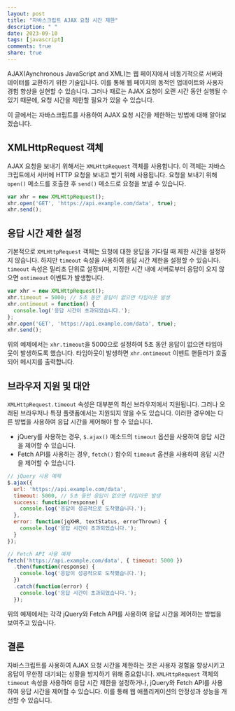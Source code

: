 ```yaml
---
layout: post
title: "자바스크립트 AJAX 요청 시간 제한"
description: " "
date: 2023-09-10
tags: [javascript]
comments: true
share: true
---
```


AJAX(Aynchronous JavaScript and XML)는 웹 페이지에서 비동기적으로 서버와 데이터를 교환하기 위한 기술입니다. 이를 통해 웹 페이지의 동적인 업데이트와 사용자 경험 향상을 실현할 수 있습니다. 그러나 때로는 AJAX 요청이 오랜 시간 동안 실행될 수 있기 때문에, 요청 시간을 제한할 필요가 있을 수 있습니다. 

이 글에서는 자바스크립트를 사용하여 AJAX 요청 시간을 제한하는 방법에 대해 알아보겠습니다.

## XMLHttpRequest 객체
AJAX 요청을 보내기 위해서는 `XMLHttpRequest` 객체를 사용합니다. 이 객체는 자바스크립트에서 서버에 HTTP 요청을 보내고 받기 위해 사용됩니다. 요청을 보내기 위해 `open()` 메소드를 호출한 후 `send()` 메소드로 요청을 보낼 수 있습니다.

```javascript
var xhr = new XMLHttpRequest();
xhr.open('GET', 'https://api.example.com/data', true);
xhr.send();
```

## 응답 시간 제한 설정
기본적으로 `XMLHttpRequest` 객체는 요청에 대한 응답을 기다릴 때 제한 시간을 설정하지 않습니다. 하지만 `timeout` 속성을 사용하여 응답 시간 제한을 설정할 수 있습니다. `timeout` 속성은 밀리초 단위로 설정되며, 지정한 시간 내에 서버로부터 응답이 오지 않으면 `ontimeout` 이벤트가 발생합니다.

```javascript
var xhr = new XMLHttpRequest();
xhr.timeout = 5000; // 5초 동안 응답이 없으면 타임아웃 발생
xhr.ontimeout = function() {
  console.log('응답 시간이 초과되었습니다.');
};
xhr.open('GET', 'https://api.example.com/data', true);
xhr.send();
```

위의 예제에서는 `xhr.timeout`을 5000으로 설정하여 5초 동안 응답이 없으면 타임아웃이 발생하도록 했습니다. 타임아웃이 발생하면 `xhr.ontimeout` 이벤트 핸들러가 호출되어 메시지를 출력합니다.

## 브라우저 지원 및 대안
`XMLHttpRequest.timeout` 속성은 대부분의 최신 브라우저에서 지원됩니다. 그러나 오래된 브라우저나 특정 플랫폼에서는 지원되지 않을 수도 있습니다. 이러한 경우에는 다른 방법을 사용하여 응답 시간을 제어해야 할 수 있습니다.

- jQuery를 사용하는 경우, `$.ajax()` 메소드의 `timeout` 옵션을 사용하여 응답 시간을 제어할 수 있습니다.
- Fetch API를 사용하는 경우, `fetch()` 함수의 `timeout` 옵션을 사용하여 응답 시간을 제어할 수 있습니다.

```javascript
// jQuery 사용 예제
$.ajax({
  url: 'https://api.example.com/data',
  timeout: 5000, // 5초 동안 응답이 없으면 타임아웃 발생
  success: function(response) {
    console.log('응답이 성공적으로 도착했습니다.');
  },
  error: function(jqXHR, textStatus, errorThrown) {
    console.log('응답 시간이 초과되었습니다.');
  }
});

// Fetch API 사용 예제
fetch('https://api.example.com/data', { timeout: 5000 })
  .then(function(response) {
    console.log('응답이 성공적으로 도착했습니다.');
  })
  .catch(function(error) {
    console.log('응답 시간이 초과되었습니다.');
  });
```

위의 예제에서는 각각 jQuery와 Fetch API를 사용하여 응답 시간을 제어하는 방법을 보여주고 있습니다.

## 결론
자바스크립트를 사용하여 AJAX 요청 시간을 제한하는 것은 사용자 경험을 향상시키고 응답이 무한정 대기되는 상황을 방지하기 위해 중요합니다. `XMLHttpRequest` 객체의 `timeout` 속성을 사용하여 응답 시간 제한을 설정하거나, jQuery와 Fetch API를 사용하여 응답 시간을 제어할 수 있습니다. 이를 통해 웹 애플리케이션의 안정성과 성능을 개선할 수 있습니다.